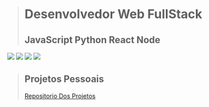 
> # Desenvolvedor Web FullStack
> ## JavaScript Python React Node

 ![](https://i.pinimg.com/750x/32/b1/63/32b163078a4bafad8c18877d5587037c.jpg)
![](https://i.pinimg.com/750x/31/ec/fb/31ecfb8135937ebd491e4058c0ae55ee.jpg)
![](https://i.pinimg.com/750x/25/06/5b/25065b54de2b1b2e6d5bdacd34af0834.jpg)
![](https://i.pinimg.com/750x/25/b2/be/25b2be8b79964ae63960d94786cea17e.jpg)


> ## Projetos Pessoais
> [Repositorio Dos Projetos](https://github.com/skyzzin/Projetos-Principais)
